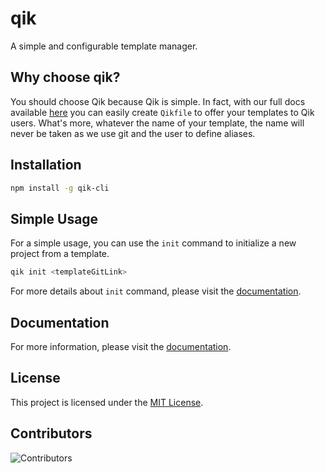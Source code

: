 # qik
A simple and configurable template manager.

## Why choose qik?
You should choose Qik because Qik is simple. In fact, with our full docs available [here](https://qik-docs.oriondev.fr/) you can easily create `Qikfile` to offer your templates to Qik users. What's more, whatever the name of your template, the name will never be taken as we use git and the user to define aliases.

## Installation
```bash
npm install -g qik-cli
```

## Simple Usage
For a simple usage, you can use the `init` command to initialize a new project from a template.
```bash
qik init <templateGitLink>
```
For more details about `init` command, please visit the [documentation](https://qik-docs.oriondev.fr/init_a_project/init_project).

## Documentation
For more information, please visit the [documentation](https://qik-docs.oriondev.fr/).

## License
This project is licensed under the [MIT License](LICENSE).

## Contributors
![Contributors](https://contrib.rocks/image?repo=oriionn/qik)